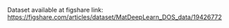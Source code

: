 
Dataset available at figshare link: https://figshare.com/articles/dataset/MatDeepLearn_DOS_data/19426772
